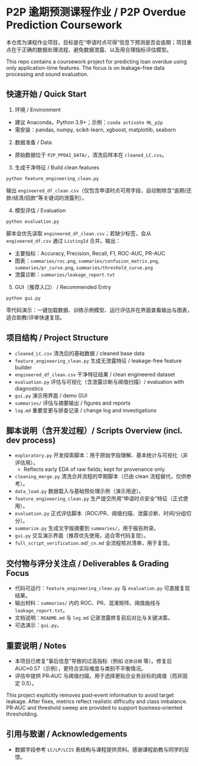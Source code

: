 # P2P 逾期预测课程作业 / P2P Overdue Prediction Coursework

本仓库为课程作业项目，目标是在“申请时点可得”信息下预测是否会逾期；项目重点在于正确的数据处理流程、避免数据泄露、以及用合理指标评估模型。

This repo contains a coursework project for predicting loan overdue using only application-time features. The focus is on leakage-free data processing and sound evaluation.

## 快速开始 / Quick Start

1) 环境 / Environment
- 建议 Anaconda，Python 3.9+；示例：`conda activate ML_p2p`
- 需安装：pandas, numpy, scikit-learn, xgboost, matplotlib, seaborn

2) 数据准备 / Data
- 原始数据位于 `P2P_PPDAI_DATA/`，清洗后样本在 `cleaned_LC.csv`。

3) 生成干净特征 / Build clean features
```
python feature_engineering_clean.py
```
输出 `engineered_df_clean.csv`（仅包含申请时点可用字段，自动剔除含“逾期/还款/结清/回款”等关键词的泄露列）。

4) 模型评估 / Evaluation
```
python evaluation.py
```
脚本会优先读取 `engineered_df_clean.csv`；若缺少标签，会从 `engineered_df.csv` 通过 `ListingId` 合并。输出：
- 主要指标：Accuracy, Precision, Recall, F1, ROC-AUC, PR-AUC
- 图表：`summaries/roc.png`, `summaries/confusion_matrix.png`, `summaries/pr_curve.png`, `summaries/threshold_curve.png`
- 泄露诊断：`summaries/leakage_report.txt`

5) GUI（推荐入口） / Recommended Entry
```
python gui.py
```
零代码演示：一键加载数据、训练示例模型、运行评估并在界面查看输出与图表，适合助教/评审快速复现。

## 项目结构 / Project Structure
- `cleaned_LC.csv` 清洗后的基础数据 / cleaned base data
- `feature_engineering_clean.py` 生成无泄露特征 / leakage-free feature builder
- `engineered_df_clean.csv` 干净特征结果 / clean engineered dataset
- `evaluation.py` 评估与可视化（含泄露诊断与阈值扫描）/ evaluation with diagnostics
- `gui.py` 演示用界面 / demo GUI
- `summaries/` 评估与摘要输出 / figures and reports
- `log.md` 重要变更与排查记录 / change log and investigations

## 脚本说明（含开发过程）/ Scripts Overview (incl. dev process)
- `exploratory.py` 开发探索脚本：用于原始字段理解、基本统计与可视化（非评估用）。
  - Reflects early EDA of raw fields; kept for provenance only.
- `cleaning_merge.py` 清洗合并流程的早期脚本（已由 clean 流程替代，仅供参考）。
- `data_load.py` 数据载入与基础预处理示例（演示用途）。
- `feature_engineering_clean.py` 生产提交所用“申请时点安全”特征（正式使用）。
- `evaluation.py` 正式评估脚本（ROC/PR、阈值扫描、泄露诊断、时间/分组切分）。
- `summarize.py` 生成文字版摘要到 `summaries/`，用于报告附录。
- `gui.py` 交互演示界面（推荐优先使用，适合零代码复现）。
- `full_script_verification.md`/`_cn.md` 全流程核对清单，用于复现。

## 交付物与评分关注点 / Deliverables & Grading Focus
- 代码可运行：`feature_engineering_clean.py` 与 `evaluation.py` 可直接复现结果。
- 输出材料：`summaries/` 内的 ROC、PR、混淆矩阵、阈值曲线与 `leakage_report.txt`。
- 文档说明：`README.md` 与 `log.md` 记录泄露修复前后对比与关键决策。
- 可选演示：`gui.py`。

## 重要说明 / Notes
- 本项目已修复“事后信息”导致的过高指标（例如 `还款日期` 等）。修复后 AUC≈0.57（示例），更符合实际难度与类别不平衡情况。
- 评估中提供 PR‑AUC 与阈值扫描，用于选择更贴合业务目标的阈值（而非固定 0.5）。

This project explicitly removes post‑event information to avoid target leakage. After fixes, metrics reflect realistic difficulty and class imbalance. PR‑AUC and threshold sweep are provided to support business‑oriented thresholding.

## 引用与致谢 / Acknowledgements
- 数据字段参考 `LC/LP/LCIS` 表结构与课程提供资料。感谢课程助教与同学的反馈。

